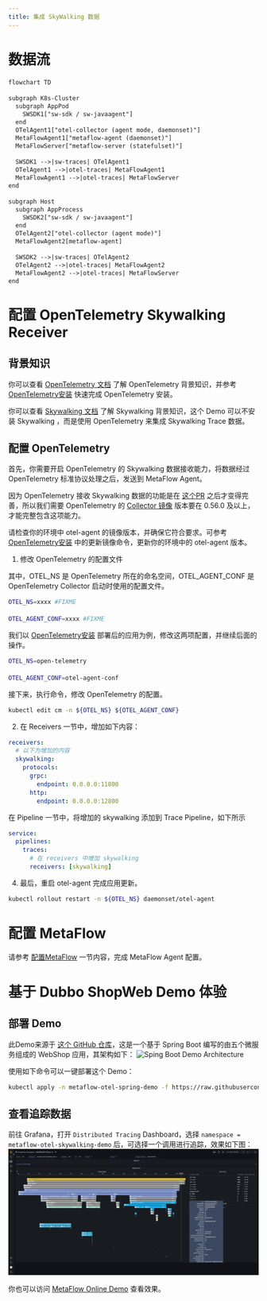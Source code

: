 ```yaml
---
title: 集成 SkyWalking 数据
---
```


# 数据流

```mermaid
flowchart TD

subgraph K8s-Cluster
  subgraph AppPod
    SWSDK1["sw-sdk / sw-javaagent"]
  end
  OTelAgent1["otel-collector (agent mode, daemonset)"]
  MetaFlowAgent1["metaflow-agent (daemonset)"]
  MetaFlowServer["metaflow-server (statefulset)"]

  SWSDK1 -->|sw-traces| OTelAgent1
  OTelAgent1 -->|otel-traces| MetaFlowAgent1
  MetaFlowAgent1 -->|otel-traces| MetaFlowServer
end

subgraph Host
  subgraph AppProcess
    SWSDK2["sw-sdk / sw-javaagent"]
  end
  OTelAgent2["otel-collector (agent mode)"]
  MetaFlowAgent2[metaflow-agent]

  SWSDK2 -->|sw-traces| OTelAgent2
  OTelAgent2 -->|otel-traces| MetaFlowAgent2
  MetaFlowAgent2 -->|otel-traces| MetaFlowServer
end
```

# 配置 OpenTelemetry Skywalking Receiver

## 背景知识

你可以查看 [OpenTelemetry 文档](https://opentelemetry.io/docs/) 了解 OpenTelemetry 背景知识，并参考 [OpenTelemetry安装](../tracing/opentelemetry/#配置-opentelemetry) 快速完成 OpenTelemetry 安装。

你可以查看 [Skywalking 文档](https://skywalking.apache.org/docs/) 了解 Skywalking 背景知识，这个 Demo 可以不安装 Skywalking ，而是使用 OpenTelemetry 来集成 Skywalking Trace 数据。

## 配置 OpenTelemetry

首先，你需要开启 OpenTelemetry 的 Skywalking 数据接收能力，将数据经过 OpenTelemetry 标准协议处理之后，发送到 MetaFlow Agent。

因为 OpenTelemetry 接收 Skywalking 数据的功能是在 [这个PR](https://github.com/open-telemetry/opentelemetry-collector-contrib/pull/11562) 之后才变得完善，所以我们需要 OpenTelemetry 的 [Collector 镜像](https://hub.docker.com/r/otel/opentelemetry-collector-contrib) 版本要在 0.56.0 及以上，才能完整包含这项能力。

请检查你的环境中 otel-agent 的镜像版本，并确保它符合要求。可参考 [OpenTelemetry安装](../tracing/opentelemetry/#配置-otel-agent) 中的更新镜像命令，更新你的环境中的 otel-agent 版本。

1. 修改 OpenTelemetry 的配置文件

其中，OTEL_NS 是 OpenTelemetry 所在的命名空间，OTEL_AGENT_CONF 是 OpenTelemetry Collector 启动时使用的配置文件。

```bash
OTEL_NS=xxxx #FIXME

OTEL_AGENT_CONF=xxxx #FIXME
```

我们以 [OpenTelemetry安装](../tracing/03-opentelemetry/#配置-opentelemetry) 部署后的应用为例，修改这两项配置，并继续后面的操作。

```bash
OTEL_NS=open-telemetry

OTEL_AGENT_CONF=otel-agent-conf
```

接下来，执行命令，修改 OpenTelemetry 的配置。

```bash
kubectl edit cm -n ${OTEL_NS} ${OTEL_AGENT_CONF}
```

2. 在 Receivers 一节中，增加如下内容：

```yaml
receivers:
  # 以下为增加的内容
  skywalking:
    protocols:
      grpc:
        endpoint: 0.0.0.0:11800
      http:
        endpoint: 0.0.0.0:12800
```

在 Pipeline 一节中，将增加的 skywalking 添加到 Trace Pipeline，如下所示

```yaml
service:
  pipelines:
    traces:
      # 在 receivers 中增加 skywalking
      receivers: [skywalking]
```

4. 最后，重启 otel-agent 完成应用更新。

```bash
kubectl rollout restart -n ${OTEL_NS} daemonset/otel-agent
```

# 配置 MetaFlow

请参考 [配置MetaFlow](../tracing/opentelemetry/#配置-metaflow) 一节内容，完成 MetaFlow Agent 配置。

# 基于 Dubbo ShopWeb Demo 体验

## 部署 Demo

此Demo来源于 [这个 GitHub 仓库](https://github.com/liuzhibin-cn/my-demo)，这是一个基于 Spring Boot 编写的由五个微服务组成的 WebShop 应用，其架构如下：
![Sping Boot Demo Architecture](https://camo.githubusercontent.com/a3ea4d518362321ddafa7f92223d2790d5086f5c4fd9a8feadfb76602ae6fe84/68747470733a2f2f7269636869652d6c656f2e6769746875622e696f2f79647265732f696d672f31302f3138302f313031342f6172636869746563747572652e706e67)

使用如下命令可以一键部署这个 Demo：
```bash
kubectl apply -n metaflow-otel-spring-demo -f https://raw.githubusercontent.com/metaflowys/metaflow-demo/main/metaflow-otel-spring-demo/metaflow-otel-spring-demo.yaml
```

## 查看追踪数据

前往 Grafana，打开 `Distributed Tracing` Dashboard，选择 `namespace = metaflow-otel-skywalking-demo` 后，可选择一个调用进行追踪，效果如下图：
![OTel SkyWalking Demo](./imgs/otel-skywalking-demo.png)

你也可以访问 [MetaFlow Online Demo](https://demo.metaflow.yunshan.net/d/a3x57qenk/distributed-tracing?orgId=1&var-cluster=All&var-namespace=15&var-workload=All&var-vm=All&var-trace_id=*&var-span_id=*&var-request_resource=*&from=now-5m&to=now&from=metaflow-doc) 查看效果。
